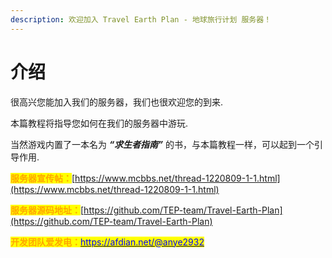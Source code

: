 ```yaml
---
description: 欢迎加入 Travel Earth Plan - 地球旅行计划 服务器！
---
```


# 介绍

很高兴您能加入我们的服务器，我们也很欢迎您的到来.

本篇教程将指导您如何在我们的服务器中游玩.

当然游戏内置了一本名为 _**“求生者指南”**_ 的书，与本篇教程一样，可以起到一个引导作用.

<mark style="color:orange;">**服务器宣传帖：**</mark>[https://www.mcbbs.net/thread-1220809-1-1.html](https://www.mcbbs.net/thread-1220809-1-1.html)

<mark style="color:orange;">**服务器源码地址：**</mark>[https://github.com/TEP-team/Travel-Earth-Plan](https://github.com/TEP-team/Travel-Earth-Plan)

<mark style="color:orange;">**开发团队爱发电：**</mark>[<mark style="color:blue;">https://afdian.net/@anye2932</mark>](https://afdian.net/@anye2932)<mark style="color:blue;"></mark>
